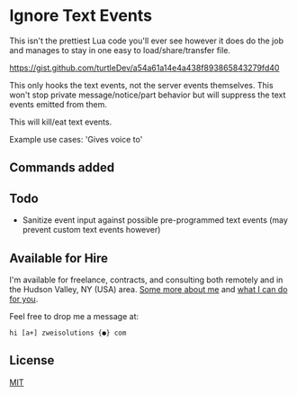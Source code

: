 # Ignore Text Events

This isn't the prettiest Lua code you'll ever see however it does do the job and manages to stay in one easy to load/share/transfer file.

https://gist.github.com/turtleDev/a54a61a14e4a438f893865843279fd40

This only hooks the text events, not the server events themselves. This won't stop private message/notice/part behavior but will suppress the text events emitted from them.

This will kill/eat text events.

Example use cases:
'Gives voice to'

## Commands added

## Todo

-   Sanitize event input against possible pre-programmed text events (may prevent custom text events however)

## Available for Hire

I'm available for freelance, contracts, and consulting both remotely and in the Hudson Valley, NY (USA) area. [Some more about me](https://www.zweisolutions.com/about.html) and [what I can do for you](https://www.zweisolutions.com/services.html).

Feel free to drop me a message at:

```
hi [a+] zweisolutions {●} com
```

## License

[MIT](../LICENSE)

